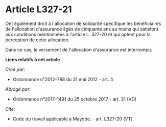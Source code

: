 # Article L327-21

Ont également droit à l'allocation de solidarité spécifique les bénéficiaires de l'allocation d'assurance âgés de cinquante
ans au moins qui satisfont aux conditions mentionnées à l'article L. 327-20 et qui optent pour la perception de cette
allocation. 

Dans ce cas, le versement de l'allocation d'assurance est interrompu.

**Liens relatifs à cet article**

_Créé par_:

  - Ordonnance n°2012-788 du 31 mai 2012 - art. 5

_Abrogé par_:

  - Ordonnance n°2017-1491 du 25 octobre 2017 - art. 31 (VD)

_Cite_:

  - Code du travail applicable à Mayotte. - art. L327-20 (VT)
